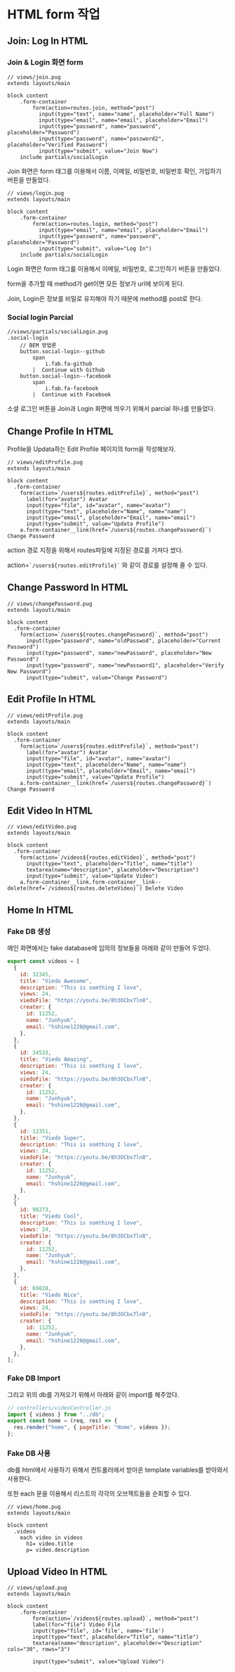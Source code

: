 # HTML form 작업

## Join: Log In HTML

### Join & Login 화면 form

```pug
// views/join.pug
extends layouts/main

block content
	.form-container
    	form(action=routes.join, method="post")
          input(type="text", name="name", placeholder="Full Name")
          input(type="email", name="email", placeholder="Email")
          input(type="password", name="password", placeholder="Password")
          input(type="password", name="password2", placeholder="Verified Password")
          input(type="submit", value="Join Now")
	include partials/socialLogin
```

Join 화면은 form 태그를 이용해서 이름, 이메일, 비밀번호, 비밀번호 확인, 가입하기 버튼을 만들었다.

```pug
// views/login.pug
extends layouts/main

block content
	.form-container
    	form(action=routes.login, method="post")
          input(type="email", name="email", placeholder="Email")
          input(type="password", name="password", placeholder="Password")
          input(type="submit", value="Log In")
	include partials/socialLogin
```

Login 화면은 form 태그를 이용해서 이메일, 비밀번호, 로그인하기 버튼을 만들었다.

form을 추가할 때 method가 get이면 모든 정보가 url에 보이게 된다.

Join, Login은 정보를 비밀로 유지해야 하기 때문에 method를 post로 한다.

### Social login Parcial

```pug
//views/partials/socialLogin.pug
.social-login
    // BEM 방법론
    button.social-login--github
        span
            i.fab.fa-github
        |  Continue with Github
    button.social-login--facebook
        span
            i.fab.fa-facebook
        |  Continue with Facebook
```

소셜 로그인 버튼을 Join과 Login 화면에 띄우기 위해서 parcial 하나를 만들었다.



## Change Profile In HTML

Profile을 Updata하는 Edit Profile 페이지의 form을 작성해보자.

```pug
// views/editProfile.pug
extends layouts/main

block content
  .form-container
    form(action=`/users${routes.editProfile}`, method="post")
      label(for="avatar") Avatar
      input(type="file", id="avatar", name="avatar")
      input(type="text", placeholder="Name", name="name")
      input(type="email", placeholder="Email", name="email")
      input(type="submit", value="Updata Profile")
    a.form-container__link(href=`/users${routes.changePassword}`) Change Password
```

action 경로 지정을 위해서 routes파일에 지정된 경로를 가져다 썼다.

action=`` `/users${routes.editProfile}` `` 와 같이 경로를 설정해 줄 수 있다.



## Change Password In HTML

``` pug
// views/changePassword.pug
extends layouts/main

block content
  .form-container
    form(action=`/users${routes.changePassword}`, method="post")
      input(type="password", name="oldPasswod", placeholder="Current Password")
      input(type="password", name="newPassword", placeholder="New Password")
      input(type="password", name="newPassword1", placeholder="Verify New Password")
      input(type="submit", value="Change Password")
```



## Edit Profile In HTML

``` pug
// views/editProfile.pug
extends layouts/main

block content
  .form-container
    form(action=`/users${routes.editProfile}`, method="post")
      label(for="avatar") Avatar
      input(type="file", id="avatar", name="avatar")
      input(type="text", placeholder="Name", name="name")
      input(type="email", placeholder="Email", name="email")
      input(type="submit", value="Updata Profile")
    a.form-container__link(href=`/users${routes.changePassword}`) Change Password

```



## Edit Video In HTML

``` pug
// views/editVideo.pug
extends layouts/main

block content
  .form-container
    form(action=`/videos${routes.editVideo}`, method="post")
      input(type="text", placeholder="Title", name="title")
      textarea(name="description", placeholder="Description")
      input(type="submit", value="Update Video")
    a.form-container__link.form-container__link--delete(href=`/videos${routes.deleteVideo}`) Delete Video
```



## Home In HTML

### Fake DB 생성

메인 화면에서는 fake database에 임의의 정보들을 아래와 같이 만들어 두었다.

``` js
export const videos = [
  {
    id: 32345,
    title: "Viedo Awesome",
    description: "This is somthing I love",
    views: 24,
    viedoFile: "https://youtu.be/8h3OCbx7ln8",
    creater: {
      id: 11252,
      name: "Junhyuk",
      email: "hshine1226@gmail.com",
    },
  },
  {
    id: 34533,
    title: "Viedo Amazing",
    description: "This is somthing I love",
    views: 24,
    viedoFile: "https://youtu.be/8h3OCbx7ln8",
    creater: {
      id: 11252,
      name: "Junhyuk",
      email: "hshine1226@gmail.com",
    },
  },
  {
    id: 12351,
    title: "Viedo Super",
    description: "This is somthing I love",
    views: 24,
    viedoFile: "https://youtu.be/8h3OCbx7ln8",
    creater: {
      id: 11252,
      name: "Junhyuk",
      email: "hshine1226@gmail.com",
    },
  },
  {
    id: 98273,
    title: "Viedo Cool",
    description: "This is somthing I love",
    views: 24,
    viedoFile: "https://youtu.be/8h3OCbx7ln8",
    creater: {
      id: 11252,
      name: "Junhyuk",
      email: "hshine1226@gmail.com",
    },
  },
  {
    id: 69828,
    title: "Viedo Nice",
    description: "This is somthing I love",
    views: 24,
    viedoFile: "https://youtu.be/8h3OCbx7ln8",
    creater: {
      id: 11252,
      name: "Junhyuk",
      email: "hshine1226@gmail.com",
    },
  },
];

```

### Fake DB Import

그리고 위의 db를 가져오기 위해서 아래와 같이 import를 해주었다.

``` js
// controllers/videoController.js
import { videos } from "../db";
export const home = (req, res) => {
  res.render("home", { pageTitle: "Home", videos });
};
```

### Fake DB 사용

db를 html에서 사용하기 위해서 컨트롤러에서 받아온 template variables를 받아와서 사용한다.

또한 each 문을 이용해서 리스트의 각각의 오브젝트들을 순회할 수 있다.

``` pug
// views/home.pug
extends layouts/main

block content
  .videos
    each video in videos
      h1= video.title
      p= video.description
```



## Upload Video In HTML

``` pug
// views/upload.pug
extends layouts/main

block content
    .form-container
        form(action=`/videos${routes.upload}`, method="post")
        label(for="file") Video File
        input(type="file", id='file', name='file')
        input(type="text", placeholder="Title", name="title")
        textarea(name="description", placeholder="Description" cols="30", rows="3")
        
        input(type="submit", value="Upload Video")

```

